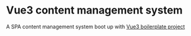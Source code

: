 # Vue3 content management system

A SPA content management system boot up with [Vue3 boilerplate project](https://github.com/went2/vue3-boilerplate)
